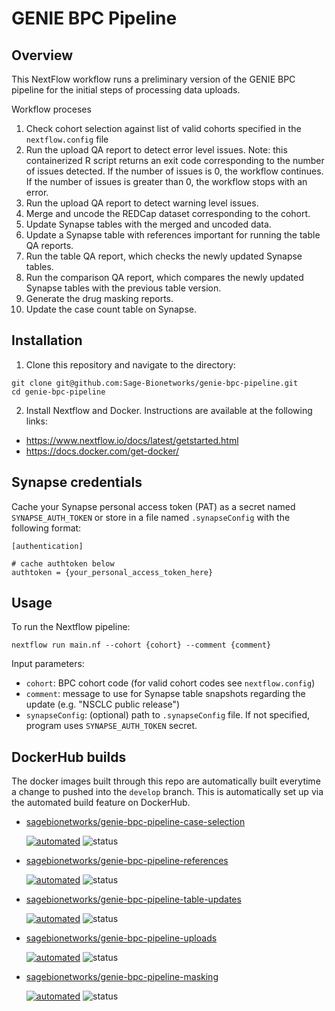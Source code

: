 # GENIE BPC Pipeline

## Overview

This NextFlow workflow runs a preliminary version of the GENIE BPC pipeline for the initial steps of processing data uploads.  

Workflow proceses
1. Check cohort selection against list of valid cohorts specified in the `nextflow.config` file
1. Run the upload QA report to detect error level issues.  Note: this containerized R script returns an exit code corresponding to the number of issues detected.  If the number of issues is 0, the workflow continues.  If the number of issues is greater than 0, the workflow stops with an error. 
1. Run the upload QA report to detect warning level issues.  
1. Merge and uncode the REDCap dataset corresponding to the cohort.
1. Update Synapse tables with the merged and uncoded data.  
1. Update a Synapse table with references important for running the table QA reports.
1. Run the table QA report, which checks the newly updated Synapse tables.
1. Run the comparison QA report, which compares the newly updated Synapse tables with the previous table version.
1. Generate the drug masking reports.
1. Update the case count table on Synapse.  

## Installation

1. Clone this repository and navigate to the directory:
```
git clone git@github.com:Sage-Bionetworks/genie-bpc-pipeline.git
cd genie-bpc-pipeline
```

2. Install Nextflow and Docker.  Instructions are available at the following links: 

- https://www.nextflow.io/docs/latest/getstarted.html
- https://docs.docker.com/get-docker/

## Synapse credentials

Cache your Synapse personal access token (PAT) as a secret named `SYNAPSE_AUTH_TOKEN` or store in a file named `.synapseConfig` with the following format:
```
[authentication]

# cache authtoken below
authtoken = {your_personal_access_token_here}
```

## Usage

To run the Nextflow pipeline:
```
nextflow run main.nf --cohort {cohort} --comment {comment}
```

Input parameters:
- `cohort`: BPC cohort code (for valid cohort codes see `nextflow.config`)
- `comment`: message to use for Synapse table snapshots regarding the update (e.g. "NSCLC public release")
- `synapseConfig`: (optional) path to `.synapseConfig` file.  If not specified, program uses `SYNAPSE_AUTH_TOKEN` secret.

## DockerHub builds
The docker images built through this repo are automatically built everytime a change to pushed into the `develop` branch.  This is automatically set up via the automated build feature on DockerHub.

- [sagebionetworks/genie-bpc-pipeline-case-selection](https://hub.docker.com/repository/docker/sagebionetworks/genie-bpc-pipeline-case-selection)

    [![automated](https://img.shields.io/docker/cloud/automated/sagebionetworks/genie-bpc-pipeline-case-selection)](https://hub.docker.com/r/sagebionetworks/genie-bpc-pipeline-case-selection)
    ![status](https://img.shields.io/docker/cloud/build/sagebionetworks/genie-bpc-pipeline-case-selection)

- [sagebionetworks/genie-bpc-pipeline-references](https://hub.docker.com/repository/docker/sagebionetworks/genie-bpc-pipeline-references)

    [![automated](https://img.shields.io/docker/cloud/automated/sagebionetworks/genie-bpc-pipeline-references)](https://hub.docker.com/r/sagebionetworks/genie-bpc-pipeline-references)
    ![status](https://img.shields.io/docker/cloud/build/sagebionetworks/genie-bpc-pipeline-references)

- [sagebionetworks/genie-bpc-pipeline-table-updates](https://hub.docker.com/repository/docker/sagebionetworks/genie-bpc-pipeline-table-updates)

    [![automated](https://img.shields.io/docker/cloud/automated/sagebionetworks/genie-bpc-pipeline-table-updates)](https://hub.docker.com/r/sagebionetworks/genie-bpc-pipeline-table-updates)
    ![status](https://img.shields.io/docker/cloud/build/sagebionetworks/genie-bpc-pipeline-table-updates)

- [sagebionetworks/genie-bpc-pipeline-uploads](https://hub.docker.com/repository/docker/sagebionetworks/genie-bpc-pipeline-uploads)

    [![automated](https://img.shields.io/docker/cloud/automated/sagebionetworks/genie-bpc-pipeline-uploads)](https://hub.docker.com/r/sagebionetworks/genie-bpc-pipeline-uploads)
    ![status](https://img.shields.io/docker/cloud/build/sagebionetworks/genie-bpc-pipeline-uploads)

- [sagebionetworks/genie-bpc-pipeline-masking](https://hub.docker.com/repository/docker/sagebionetworks/genie-bpc-pipeline-masking)

    [![automated](https://img.shields.io/docker/cloud/automated/sagebionetworks/genie-bpc-pipeline-masking)](https://hub.docker.com/r/sagebionetworks/genie-bpc-pipeline-masking)
    ![status](https://img.shields.io/docker/cloud/build/sagebionetworks/genie-bpc-pipeline-masking)
